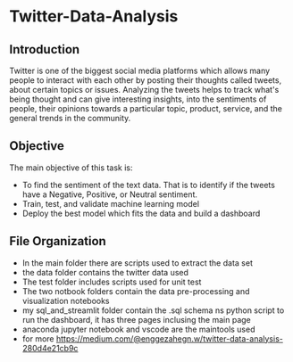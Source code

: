 # Twitter-Data-Analysis
## Introduction
Twitter is one of the biggest social media platforms which allows many people to interact with each other by posting their thoughts called tweets, about certain topics or issues. Analyzing the tweets helps to track what's being thought and can give interesting insights, into the sentiments of people, their opinions towards a particular topic, product, service, and the general trends in the community. 
## Objective
The main objective of this task is:
- 	To find the sentiment of the text data. That is to identify if the tweets have a Negative, Positive, or Neutral sentiment.
-	Train, test, and validate machine learning model
-	Deploy the best model which fits the data and build a dashboard
## File Organization
- In the main folder there are scripts used to extract the data set 
- the data folder contains the twitter data used 
- The test folder includes scripts used for unit test 
- The two notbook folders contain the data pre-processing and visualization notebooks
- my sql_and_streamlit folder contain the .sql schema ns python script to run the dashboard, it has three pages inclusing the main page
- anaconda jupyter notebook and vscode are the maintools used 
- for more https://medium.com/@enggezahegn.w/twitter-data-analysis-280d4e21cb9c    


